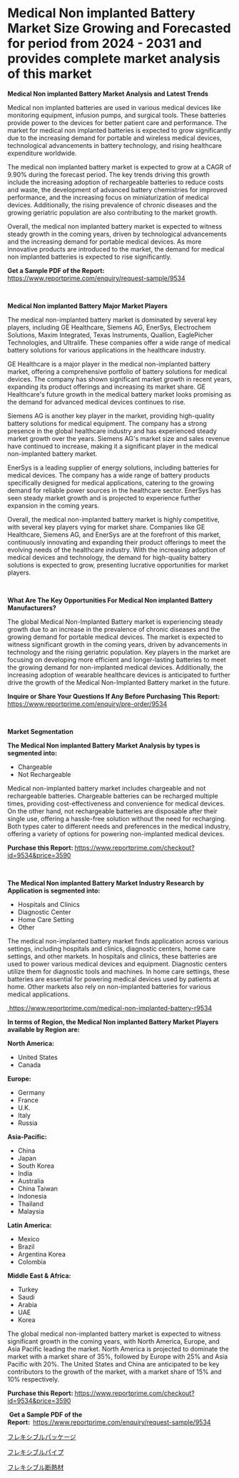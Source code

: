 <p><h1>Medical Non implanted Battery Market Size Growing and Forecasted for period from 2024 - 2031 and provides complete market analysis of this market</h1></p><p><strong>Medical Non implanted Battery Market Analysis and Latest Trends</strong></p>
<p><p>Medical non implanted batteries are used in various medical devices like monitoring equipment, infusion pumps, and surgical tools. These batteries provide power to the devices for better patient care and performance. The market for medical non implanted batteries is expected to grow significantly due to the increasing demand for portable and wireless medical devices, technological advancements in battery technology, and rising healthcare expenditure worldwide. </p><p>The medical non implanted battery market is expected to grow at a CAGR of 9.90% during the forecast period. The key trends driving this growth include the increasing adoption of rechargeable batteries to reduce costs and waste, the development of advanced battery chemistries for improved performance, and the increasing focus on miniaturization of medical devices. Additionally, the rising prevalence of chronic diseases and the growing geriatric population are also contributing to the market growth. </p><p>Overall, the medical non implanted battery market is expected to witness steady growth in the coming years, driven by technological advancements and the increasing demand for portable medical devices. As more innovative products are introduced to the market, the demand for medical non implanted batteries is expected to rise significantly.</p></p>
<p><strong>Get a Sample PDF of the Report:&nbsp;</strong> <a href="https://www.reportprime.com/enquiry/request-sample/9534">https://www.reportprime.com/enquiry/request-sample/9534</a></p>
<p>&nbsp;</p>
<p><strong>Medical Non implanted Battery Major Market Players</strong></p>
<p><p>The medical non-implanted battery market is dominated by several key players, including GE Healthcare, Siemens AG, EnerSys, Electrochem Solutions, Maxim Integrated, Texas Instruments, Quallion, EaglePicher Technologies, and Ultralife. These companies offer a wide range of medical battery solutions for various applications in the healthcare industry.</p><p>GE Healthcare is a major player in the medical non-implanted battery market, offering a comprehensive portfolio of battery solutions for medical devices. The company has shown significant market growth in recent years, expanding its product offerings and increasing its market share. GE Healthcare's future growth in the medical battery market looks promising as the demand for advanced medical devices continues to rise.</p><p>Siemens AG is another key player in the market, providing high-quality battery solutions for medical equipment. The company has a strong presence in the global healthcare industry and has experienced steady market growth over the years. Siemens AG's market size and sales revenue have continued to increase, making it a significant player in the medical non-implanted battery market.</p><p>EnerSys is a leading supplier of energy solutions, including batteries for medical devices. The company has a wide range of battery products specifically designed for medical applications, catering to the growing demand for reliable power sources in the healthcare sector. EnerSys has seen steady market growth and is projected to experience further expansion in the coming years.</p><p>Overall, the medical non-implanted battery market is highly competitive, with several key players vying for market share. Companies like GE Healthcare, Siemens AG, and EnerSys are at the forefront of this market, continuously innovating and expanding their product offerings to meet the evolving needs of the healthcare industry. With the increasing adoption of medical devices and technology, the demand for high-quality battery solutions is expected to grow, presenting lucrative opportunities for market players.</p></p>
<p>&nbsp;</p>
<p><strong>What Are The Key Opportunities For Medical Non implanted Battery Manufacturers?</strong></p>
<p><p>The global Medical Non-Implanted Battery market is experiencing steady growth due to an increase in the prevalence of chronic diseases and the growing demand for portable medical devices. The market is expected to witness significant growth in the coming years, driven by advancements in technology and the rising geriatric population. Key players in the market are focusing on developing more efficient and longer-lasting batteries to meet the growing demand for non-implanted medical devices. Additionally, the increasing adoption of wearable healthcare devices is anticipated to further drive the growth of the Medical Non-Implanted Battery market in the future.</p></p>
<p><strong>Inquire or Share Your Questions If Any Before Purchasing This Report:</strong> <a href="https://www.reportprime.com/enquiry/pre-order/9534">https://www.reportprime.com/enquiry/pre-order/9534</a></p>
<p>&nbsp;</p>
<p><strong>Market Segmentation</strong></p>
<p><strong>The Medical Non implanted Battery Market Analysis by types is segmented into:</strong></p>
<p><ul><li>Chargeable</li><li>Not Rechargeable</li></ul></p>
<p><p>Medical non-implanted battery market includes chargeable and not rechargeable batteries. Chargeable batteries can be recharged multiple times, providing cost-effectiveness and convenience for medical devices. On the other hand, not rechargeable batteries are disposable after their single use, offering a hassle-free solution without the need for recharging. Both types cater to different needs and preferences in the medical industry, offering a variety of options for powering non-implanted medical devices.</p></p>
<p><strong>Purchase this Report:&nbsp;</strong><a href="https://www.reportprime.com/checkout?id=9534&price=3590">https://www.reportprime.com/checkout?id=9534&price=3590</a></p>
<p>&nbsp;</p>
<p><strong>The Medical Non implanted Battery Market Industry Research by Application is segmented into:</strong></p>
<p><ul><li>Hospitals and Clinics</li><li>Diagnostic Center</li><li>Home Care Setting</li><li>Other</li></ul></p>
<p><p>The medical non-implanted battery market finds application across various settings, including hospitals and clinics, diagnostic centers, home care settings, and other markets. In hospitals and clinics, these batteries are used to power various medical devices and equipment. Diagnostic centers utilize them for diagnostic tools and machines. In home care settings, these batteries are essential for powering medical devices used by patients at home. Other markets also rely on non-implanted batteries for various medical applications.</p></p>
<p><a href="https://www.reportprime.com/medical-non-implanted-battery-r9534">&nbsp;https://www.reportprime.com/medical-non-implanted-battery-r9534</a></p>
<p><strong>In terms of Region, the Medical Non implanted Battery Market Players available by Region are:</strong></p>
<p>
    <p> <strong> North America: </strong>
        <ul>
            <li>United States</li>
            <li>Canada</li>
        </ul>
        </p> 
    <p> <strong> Europe: </strong>
        <ul>
            <li>Germany</li>
            <li>France</li>
            <li>U.K.</li>
            <li>Italy</li>
            <li>Russia</li>
        </ul>
        </p> 
    <p> <strong> Asia-Pacific: </strong>
        <ul>
            <li>China</li>
            <li>Japan</li>
            <li>South Korea</li>
            <li>India</li>
            <li>Australia</li>
            <li>China Taiwan</li>
            <li>Indonesia</li>
            <li>Thailand</li>
            <li>Malaysia</li>
        </ul>
        </p> 
    <p> <strong> Latin America: </strong>
        <ul>
            <li>Mexico</li>
            <li>Brazil</li>
            <li>Argentina Korea</li>
            <li>Colombia</li>
        </ul>
        </p> 
    <p> <strong> Middle East & Africa: </strong>
        <ul>
            <li>Turkey</li>
            <li>Saudi</li>
            <li>Arabia</li>
            <li>UAE</li>
            <li>Korea</li>
        </ul>
    </p>
    </p>
<p><p>The global medical non-implanted battery market is expected to witness significant growth in the coming years, with North America, Europe, and Asia Pacific leading the market. North America is projected to dominate the market with a market share of 35%, followed by Europe with 25% and Asia Pacific with 20%. The United States and China are anticipated to be key contributors to the growth of the market, with a market share of 15% and 10% respectively.</p></p>
<p><strong>Purchase this Report: </strong><a href="https://www.reportprime.com/checkout?id=9534&price=3590">https://www.reportprime.com/checkout?id=9534&price=3590</a></p>
<p>&nbsp;<strong>Get a Sample PDF of the Report:&nbsp;&nbsp;</strong><a href="https://www.reportprime.com/enquiry/request-sample/9534">https://www.reportprime.com/enquiry/request-sample/9534</a></p>
<p><strong></strong></p>
<p><p><a href="https://github.com/DwightHuels1/Market-Research-Report-List-1/blob/main/174351578597.md">フレキシブルパッケージ</a></p><p><a href="https://github.com/JanickJohns/Market-Research-Report-List-1/blob/main/627965878598.md">フレキシブルパイプ</a></p><p><a href="https://github.com/tanyaali3/Market-Research-Report-List-1/blob/main/407655678596.md">フレキシブル断熱材</a></p></p>